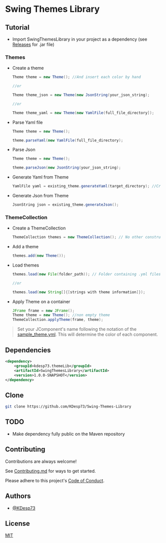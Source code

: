 # Swing Themes Library

## Tutorial

* Import SwingThemesLibrary in your project as a dependency (see [Releases](https://github.com/KDesp73/Swing-Themes-Library/releases) for .jar file)

### Themes

* Create a theme

  ```java
  Theme theme = new Theme(); //And insert each color by hand

  //or

  Theme theme_json = new Theme(new JsonString(your_json_string);

  //or

  Theme theme_yaml = new Theme(new YamlFile(full_file_directory]);
  ```

* Parse Yaml file
  ```java
  Theme theme = new Theme();
  
  theme.parseYaml(new YamlFile(full_file_directory);
  ```

* Parse Json
  ```java
  Theme theme = new Theme();
  
  theme.parseJson(new JsonString(your_json_string);
  ```
  
* Generate Yaml from Theme
  ```java
  YamlFile yaml = existing_theme.generateYaml(target_directory); //Creates .yml file in [targer directory]
  ```
  
* Generate Json from Theme
  ```java
  JsonString json = existing_theme.generateJson();
  ```
  
### ThemeCollection

* Create a ThemeCollection
  ```java
  ThemeCollection themes = new ThemeCollection(); // No other constructor exists
  ```
  
* Add a theme
  ```java
  themes.add(new Theme());
  ```
  
* Load themes
  ```java
  themes.load(new File(folder_path)); // Folder containing .yml files with wanted themes
  
  //or
  
  themes.load(new String[]{[strings with theme information]});
  ```
  
* Apply Theme on a container
  ```java
  JFrame frame = new JFrame();
  Theme theme = new Theme(); //non empty theme
  ThemeCollection.applyTheme(frame, theme);
  ```

> Set your JComponent's name following the notation of the [sample_theme.yml](https://github.com/KDesp73/Swing-Themes-Library/blob/main/Samples/sample_theme.yml). This will determine the color of each component.

## Dependencies

```xml
<dependency>
    <groupId>kdesp73.themeLib</groupId>
    <artifactId>SwingThemesLibrary</artifactId>
    <version>1.0.0-SNAPSHOT</version>
</dependency>
```


## Clone

```bash
git clone https://github.com/KDesp73/Swing-Themes-Library
```

## TODO
* Make dependency fully public on the Maven repository

## Contributing

Contributions are always welcome!

See [Contributing.md](https://github.com/KDesp73/Swing-Themes-Library/blob/main/Contributing.md) for ways to get started.

Please adhere to this project's [Code of Conduct](https://github.com/KDesp73/Swing-Themes-Library/blob/main/CODE_OF_CONDUCT.md).

## Authors

- [@KDesp73](https://github.com/KDesp73)


## License

[MIT](https://choosealicense.com/licenses/mit/)
